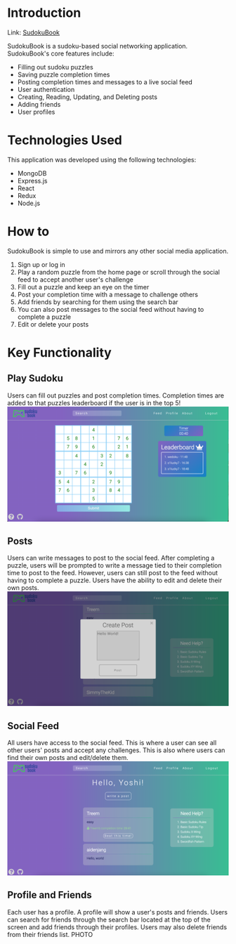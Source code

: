 # Introduction
Link: [SudokuBook](https://sudoku-book.herokuapp.com/)

SudokuBook is a sudoku-based social networking application. SudokuBook's core features include:
- Filling out sudoku puzzles 
- Saving puzzle completion times
- Posting completion times and messages to a live social feed
- User authentication
- Creating, Reading, Updating, and Deleting posts
- Adding friends
- User profiles

# Technologies Used
This application was developed using the following technologies: 
- MongoDB
- Express.js
- React
- Redux 
- Node.js 

# How to
SudokuBook is simple to use and mirrors any other social media application. 
1. Sign up or log in 
2. Play a random puzzle from the home page or scroll through the social feed to accept another user's challenge
3. Fill out a puzzle and keep an eye on the timer
4. Post your completion time with a message to challenge others
5. Add friends by searching for them using the search bar
6. You can also post messages to the social feed without having to complete a puzzle 
7. Edit or delete your posts 

# Key Functionality 
## Play Sudoku
Users can fill out puzzles and post completion times. Completion times are added to that puzzles leaderboard if the user is in the top 5! 
![sudoku](frontend/src/assets/images/show.png)

## Posts
Users can write messages to post to the social feed. After completing a puzzle, users will be prompted to write a message tied to their completion time to post to the feed. However, users can still post to the feed without having to complete a puzzle. Users have the ability to edit and delete their own posts. 
![post](frontend/src/assets/images/post.png)

## Social Feed
All users have access to the social feed. This is where a user can see all other users' posts and accept any challenges. This is also where users can find their own posts and edit/delete them. 
![feed](frontend/src/assets/images/feed.png)

## Profile and Friends
Each user has a profile. A profile will show a user's posts and friends. Users can search for friends through the search bar located at the top of the screen and add friends through their profiles. Users may also delete friends from their friends list. 
PHOTO
